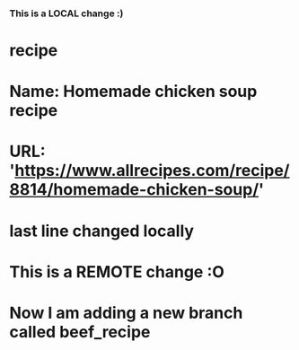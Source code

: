 ### This is a LOCAL change :)

# recipe

# Name: Homemade chicken soup recipe

# URL: '<https://www.allrecipes.com/recipe/8814/homemade-chicken-soup/>'

# last line changed locally

# This is a REMOTE change :O

# Now I am adding a new branch called beef_recipe

